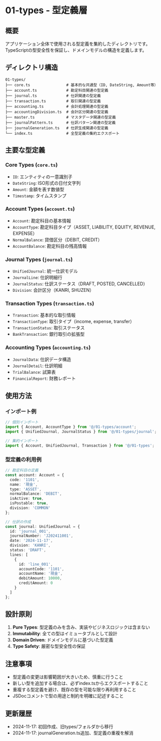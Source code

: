 # 01-types - 型定義層

## 概要
アプリケーション全体で使用される型定義を集約したディレクトリです。
TypeScriptの型安全性を保証し、ドメインモデルの構造を定義します。

## ディレクトリ構造

```
01-types/
├── core.ts                # 基本的な共通型（ID, DateString, Amount等）
├── account.ts             # 勘定科目関連の型定義
├── journal.ts             # 仕訳関連の型定義
├── transaction.ts         # 取引関連の型定義
├── accounting.ts          # 会計処理関連の型定義
├── accountingDivision.ts  # 会計区分関連の型定義
├── master.ts              # マスタデータ関連の型定義
├── journalPattern.ts      # 仕訳パターン関連の型定義
├── journalGeneration.ts   # 仕訳生成関連の型定義
└── index.ts               # 全型定義の集約エクスポート
```

## 主要な型定義

### Core Types (`core.ts`)
- `ID`: エンティティの一意識別子
- `DateString`: ISO形式の日付文字列
- `Amount`: 金額を表す数値型
- `Timestamp`: タイムスタンプ

### Account Types (`account.ts`)
- `Account`: 勘定科目の基本情報
- `AccountType`: 勘定科目タイプ（ASSET, LIABILITY, EQUITY, REVENUE, EXPENSE）
- `NormalBalance`: 貸借区分（DEBIT, CREDIT）
- `AccountBalance`: 勘定科目の残高情報

### Journal Types (`journal.ts`)
- `UnifiedJournal`: 統一仕訳モデル
- `JournalLine`: 仕訳明細行
- `JournalStatus`: 仕訳ステータス（DRAFT, POSTED, CANCELLED）
- `Division`: 会計区分（KANRI, SHUZEN）

### Transaction Types (`transaction.ts`)
- `Transaction`: 基本的な取引情報
- `TransactionType`: 取引タイプ（income, expense, transfer）
- `TransactionStatus`: 取引ステータス
- `BankTransaction`: 銀行取引の拡張型

### Accounting Types (`accounting.ts`)
- `JournalData`: 仕訳データ構造
- `JournalDetail`: 仕訳明細
- `TrialBalance`: 試算表
- `FinancialReport`: 財務レポート

## 使用方法

### インポート例

```typescript
// 個別インポート
import { Account, AccountType } from '@/01-types/account';
import { UnifiedJournal, JournalStatus } from '@/01-types/journal';

// 集約インポート
import { Account, UnifiedJournal, Transaction } from '@/01-types';
```

### 型定義の利用例

```typescript
// 勘定科目の定義
const account: Account = {
  code: '1101',
  name: '現金',
  type: 'ASSET',
  normalBalance: 'DEBIT',
  isActive: true,
  isPostable: true,
  division: 'COMMON'
};

// 仕訳の作成
const journal: UnifiedJournal = {
  id: 'journal_001',
  journalNumber: 'J202411001',
  date: '2024-11-17',
  division: 'KANRI',
  status: 'DRAFT',
  lines: [
    {
      id: 'line_001',
      accountCode: '1101',
      accountName: '現金',
      debitAmount: 10000,
      creditAmount: 0
    }
  ]
};
```

## 設計原則

1. **Pure Types**: 型定義のみを含み、実装やビジネスロジックは含まない
2. **Immutability**: 全ての型はイミュータブルとして設計
3. **Domain Driven**: ドメインモデルに基づいた型定義
4. **Type Safety**: 厳密な型安全性の保証

## 注意事項

- 型定義の変更は影響範囲が大きいため、慎重に行うこと
- 新しい型を追加する場合は、必ずindex.tsからエクスポートすること
- 重複する型定義を避け、既存の型を可能な限り再利用すること
- JSDocコメントで型の用途と制約を明確に記述すること

## 更新履歴

- 2024-11-17: 初回作成、旧types/フォルダから移行
- 2024-11-17: journalGeneration.ts追加、型定義の重複を解消